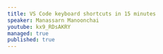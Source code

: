 ```yaml
---
title: VS Code keyboard shortcuts in 15 minutes
speaker: Manassarn Manoonchai
youtube: kx9_RDsAKRY
managed: true
published: true
---
```

